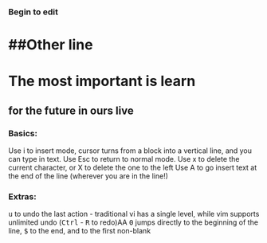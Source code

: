 ### Begin to edit
##Other line
==========

# The most important is learn
## for the future in ours live

### Basics:
Use i to insert mode, cursor turns from a block into a vertical line, and you can type in text. Use Esc to return to normal mode.
Use x to delete the current character, or X to delete the one to the left
Use A to go insert text at the end of the line (wherever you are in the line!)

### Extras:
<kbd>u</kbd> to undo the last action - traditional vi has a single level, while vim supports unlimited undo (<kbd>Ctrl</kbd> - <kbd>R</kbd> to redo)AA
<kbd>0</kbd> jumps directly to the beginning of the line, <kbd>$</kbd> to the end, and <kbd> </kbd> to the first non-blank

